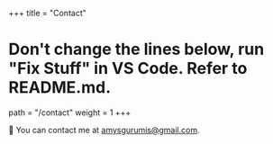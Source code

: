 +++
title = "Contact"

# Don't change the lines below, run "Fix Stuff" in VS Code. Refer to README.md.
path = "/contact"
weight = 1
+++

📮 You can contact me at [amysgurumis@gmail.com](mailto:amysgurumis@gmail.com).
